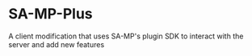 SA-MP-Plus
==========

A client modification that uses SA-MP's plugin SDK to interact with the server and add new features
